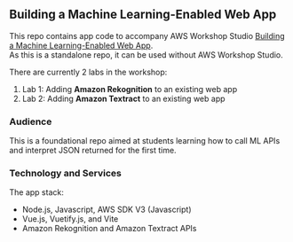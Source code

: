 ## Building a Machine Learning-Enabled Web App

This repo contains app code to accompany AWS Workshop Studio [Building a Machine Learning-Enabled Web App](https://studio.us-east-1.prod.workshops.aws/workshops/b0b09da3-8c15-4c6a-aaf1-c265fe6e595d).  
As this is a standalone repo, it can be used without AWS Workshop Studio.

There are currently 2 labs in the workshop:
1. Lab 1: Adding **Amazon Rekognition** to an existing web app
2. Lab 2: Adding **Amazon Textract** to an existing web app

### Audience
This is a foundational repo aimed at students learning how to call ML APIs and interpret JSON returned for the first time.

### Technology and Services
The app stack:
* Node.js, Javascript, AWS SDK V3 (Javascript)
* Vue.js, Vuetify.js, and Vite
* Amazon Rekognition and Amazon Textract APIs
